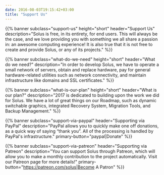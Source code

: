 ```yaml
---
date: 2016-08-03T19:15:42+03:00
title: "Support Us"
---
```

{{% banner
	subclass="support-us"
	height="short"
	header="Support Us"
	description="Solus is free, in its entirety, for end users. This will always be the case, and we love providing you with something we all share a passion in: an awesome computing experience! It is also true that it is not free to create and provide Solus, or any of its projects."
%}}

{{% banner
	subclass="what-do-we-need"
	height="short"
	header="What do we need?"
	description="In order to develop Solus, we have to operate a small network of servers, obtain and replace hardware, pay for general hardware-related utilities such as network connectivity, and maintain infrastructure like domains and SSL certificates."
%}}

{{% banner
	subclass="what-is-our-plan"
	height="short"
	header="What is our plan?"
	description="2017 is dedicated to building upon the work we did for Solus. We have a lot of great things on our Roadmap, such as dynamic switchable graphics, integrated Recovery System, Migration Tools, and Backup Management."
%}}

{{% banner
	subclass="support-via-paypal"
	header="Supporting via PayPal"
	description="PayPal allows you to quickly make one off donations, as a quick way of saying “thank you”. All of the processing is handled by PayPal's infrastructure."
	primary-button="paypal|Donate"
%}}

{{% banner
	subclass="support-via-patreon"
	header="Supporting via Patreon"
	description="You can support Solus through Patreon, which will allow you to make a monthly contribution to the project automatically. Visit our Patreon page for more details!"
	primary-button="https://patreon.com/solus|Become A Patron"
%}}